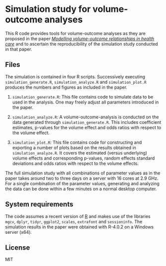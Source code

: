 # Simulation study for volume-outcome analyses

<!-- badges: start -->
<!-- badges: end -->

This R code provides tools for volume-outcome analyses
as they are proposed in the paper
[*Modelling volume-outcome relationships in health care*](https://arxiv.org/abs/2203.12927v1)
and to ascertain the reproducibility of the simulation study
conducted in that paper.

## Files

The simulation is contained in four R scripts.
Successively executing `simulation_generate.R`,
`simulation_analyze.R` and `simulation_plot.R` produces the numbers and figures as
included in the paper.

1. `simulation_generate.R`:
    This file contains code to simulate data to be used in the analysis. One may
    freely adjust all parameters introduced in the paper.

2. `simulation_analyze.R`:
    A volume-outcome-analysis is conducted on the data generated
    through `simulation_generate.R`. This includes coefficient estimates,
    p-values for the volume effect and odds ratios with respect to the
    volume effect.

3. `simulation_plot.R`:
    This file contains code for constructing and exporting a number of plots
    based on the results obtained in `simulation_analyze.R`. It covers the
    estimated (versus underlying) volume effects and corresponding p-values,
    random effects standard deviations and odds ratios with respect to the
    volume effects.

The full simulation study with all combinations of parameter values as in the
paper takes around two to three days on a server with 16 cores at 2.9 GHz.
For a single combination of the parameter values, generating and analyzing
the data can be done within a few minutes on a normal desktop computer.

## System requirements

The code assumes a recent version of [R](https://www.r-project.org/) and makes
use of the libraries `mgcv`, `dplyr`, `tidyr`, `ggplot2`, `scales`,
`extrafont` and `sessioninfo`.
The simulation results in the paper were obtained with R-4.0.2 on a
Windows server (x64).

## License

MIT
